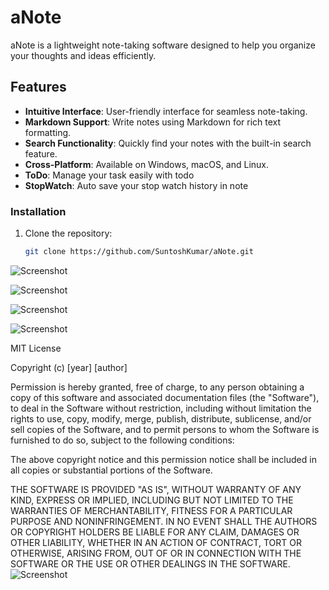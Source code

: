 # aNote

aNote is a lightweight note-taking software designed to help you organize your thoughts and ideas efficiently.

## Features

- **Intuitive Interface**: User-friendly interface for seamless note-taking.
- **Markdown Support**: Write notes using Markdown for rich text formatting.
- **Search Functionality**: Quickly find your notes with the built-in search feature.
- **Cross-Platform**: Available on Windows, macOS, and Linux.
- **ToDo**: Manage your task easily with todo
- **StopWatch**: Auto save your stop watch history in note

### Installation

1. Clone the repository:

   ```bash
   git clone https://github.com/SuntoshKumar/aNote.git

![Screenshot](https://github.com/SuntoshKumar/aNote/blob/main/src/main/resources/screenshoot2.png)

![Screenshot](https://github.com/SuntoshKumar/aNote/blob/main/src/main/resources/screenshoot3.png)

![Screenshot](https://github.com/SuntoshKumar/aNote/blob/main/src/main/resources/screenshoot4.png)

![Screenshot](https://github.com/SuntoshKumar/aNote/blob/main/src/main/resources/screenshoot5.png)


MIT License

Copyright (c) [year] [author]

Permission is hereby granted, free of charge, to any person obtaining a copy
of this software and associated documentation files (the "Software"), to deal
in the Software without restriction, including without limitation the rights
to use, copy, modify, merge, publish, distribute, sublicense, and/or sell
copies of the Software, and to permit persons to whom the Software is
furnished to do so, subject to the following conditions:

The above copyright notice and this permission notice shall be included in
all copies or substantial portions of the Software.

THE SOFTWARE IS PROVIDED "AS IS", WITHOUT WARRANTY OF ANY KIND, EXPRESS OR
IMPLIED, INCLUDING BUT NOT LIMITED TO THE WARRANTIES OF MERCHANTABILITY,
FITNESS FOR A PARTICULAR PURPOSE AND NONINFRINGEMENT. IN NO EVENT SHALL THE
AUTHORS OR COPYRIGHT HOLDERS BE LIABLE FOR ANY CLAIM, DAMAGES OR OTHER
LIABILITY, WHETHER IN AN ACTION OF CONTRACT, TORT OR OTHERWISE, ARISING FROM,
OUT OF OR IN CONNECTION WITH THE SOFTWARE OR THE USE OR OTHER DEALINGS IN THE
SOFTWARE.
![Screenshot](https://github.com/SuntoshKumar/aNote/blob/main/src/main/resources/screenshoot6.png)



